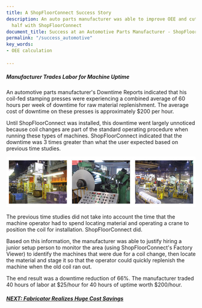 ```yaml
---
title: A ShopFloorConnect Success Story
description: An auto parts manufacturer was able to improve OEE and cut downtime in
  half with ShopFloorConnect
document_title: Success at an Automotive Parts Manufacturer - ShopFloorConnect
permalink: "/success_automotive"
key_words:
- OEE calculation

---
```

##### Manufacturer Trades Labor for Machine Uptime

An automotive parts manufacturer's Downtime Reports indicated that his coil-fed stamping presses were experiencing a combined average of 60 hours per week of downtime for raw material replenishment. The average cost of downtime on these presses is approximately $200 per hour.

Until ShopFloorConnect was installed, this downtime went largely unnoticed because coil changes are part of the standard operating procedure when running these types of machines. ShopFloorConnect indicated that the downtime was 3 times greater than what the user expected based on previous time studies.

![](/uploads/2020/04/15/success1.jpg)

The previous time studies did not take into account the time that the machine operator had to spend locating material and operating a crane to position the coil for installation. ShopFloorConnect did.

Based on this information, the manufacturer was able to justify hiring a junior setup person to monitor the area (using ShopFloorConnect's Factory Viewer) to identify the machines that were due for a coil change, then locate the material and stage it so that the operator could quickly replenish the machine when the old coil ran out.

The end result was a downtime reduction of 66%. The manufacturer traded 40 hours of labor at $25/hour for 40 hours of uptime worth $200/hour.

##### [NEXT: Fabricator Realizes Huge Cost Savings](/success_impulse.html)